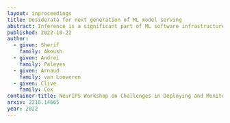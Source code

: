 ```yaml
---
layout: inproceedings
title: Desiderata for next generation of ML model serving
abstract: Inference is a significant part of ML software infrastructure. Despite the variety of inference frameworks available, the field as a whole can be considered in its early days. This position paper puts forth a range of important qualities that next generation of inference platforms should be aiming for. We present our rationale for the importance of each quality, and discuss ways to achieve it in practice. We propose to focus on data-centricity as the overarching design pattern which enables smarter ML system deployment and operation at scale. 
published: 2022-10-22
author:
  - given: Sherif
    family: Akoush
  - given: Andrei
    family: Paleyes
  - given: Arnaud
    family: van Looveren
  - given: Clive
    family: Cox
container-title: NeurIPS Workshop on Challenges in Deploying and Monitoring Machine Learning Systems (DMML)
arxiv: 2210.14665
year: 2022
---
```

